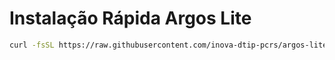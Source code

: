# Instalação Rápida Argos Lite

```bash
curl -fsSL https://raw.githubusercontent.com/inova-dtip-pcrs/argos-lite-installer/main/setup.sh -o setup.sh && chmod +x setup.sh && ./setup.sh
```
